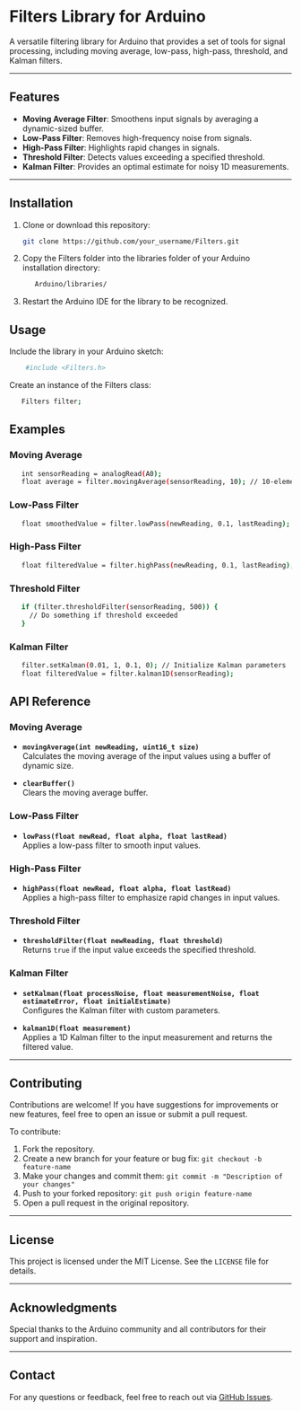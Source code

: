 # Filters Library for Arduino

A versatile filtering library for Arduino that provides a set of tools for signal processing, including moving average, low-pass, high-pass, threshold, and Kalman filters.

---

## Features

- **Moving Average Filter**: Smoothens input signals by averaging a dynamic-sized buffer.
- **Low-Pass Filter**: Removes high-frequency noise from signals.
- **High-Pass Filter**: Highlights rapid changes in signals.
- **Threshold Filter**: Detects values exceeding a specified threshold.
- **Kalman Filter**: Provides an optimal estimate for noisy 1D measurements.

---

## Installation

1. Clone or download this repository:
   ```bash
   git clone https://github.com/your_username/Filters.git
   ```
   
2. Copy the Filters folder into the libraries folder of your Arduino installation directory:
   ```bash
      Arduino/libraries/
   ```
4. Restart the Arduino IDE for the library to be recognized.

## Usage

Include the library in your Arduino sketch:
   ```bash
       #include <Filters.h>
   ```

Create an instance of the Filters class:
   ```bash
      Filters filter;
   ```

## Examples

### Moving Average
   
   ```bash
      int sensorReading = analogRead(A0);
      float average = filter.movingAverage(sensorReading, 10); // 10-element buffer
   ```

### Low-Pass Filter
    
   ```bash
      float smoothedValue = filter.lowPass(newReading, 0.1, lastReading);
   ```

### High-Pass Filter

   ```bash
      float filteredValue = filter.highPass(newReading, 0.1, lastReading);
   ```

### Threshold Filter

   ```bash
      if (filter.thresholdFilter(sensorReading, 500)) {
        // Do something if threshold exceeded
      }
   ```

### Kalman Filter
    
   ```bash
      filter.setKalman(0.01, 1, 0.1, 0); // Initialize Kalman parameters
      float filteredValue = filter.kalman1D(sensorReading);
   ```

## API Reference

### Moving Average
- **`movingAverage(int newReading, uint16_t size)`**  
  Calculates the moving average of the input values using a buffer of dynamic size.  

- **`clearBuffer()`**  
  Clears the moving average buffer.

### Low-Pass Filter
- **`lowPass(float newRead, float alpha, float lastRead)`**  
  Applies a low-pass filter to smooth input values.

### High-Pass Filter
- **`highPass(float newRead, float alpha, float lastRead)`**  
  Applies a high-pass filter to emphasize rapid changes in input values.

### Threshold Filter
- **`thresholdFilter(float newReading, float threshold)`**  
  Returns `true` if the input value exceeds the specified threshold.

### Kalman Filter
- **`setKalman(float processNoise, float measurementNoise, float estimateError, float initialEstimate)`**  
  Configures the Kalman filter with custom parameters.

- **`kalman1D(float measurement)`**  
  Applies a 1D Kalman filter to the input measurement and returns the filtered value.

---

## Contributing

Contributions are welcome! If you have suggestions for improvements or new features, feel free to open an issue or submit a pull request.

To contribute:  
1. Fork the repository.  
2. Create a new branch for your feature or bug fix: `git checkout -b feature-name`  
3. Make your changes and commit them: `git commit -m "Description of your changes"`  
4. Push to your forked repository: `git push origin feature-name`  
5. Open a pull request in the original repository.

---

## License

This project is licensed under the MIT License. See the `LICENSE` file for details.

---

## Acknowledgments

Special thanks to the Arduino community and all contributors for their support and inspiration.

---

## Contact

For any questions or feedback, feel free to reach out via [GitHub Issues](https://github.com/ByteVoltaTeam/Filters/issues).
